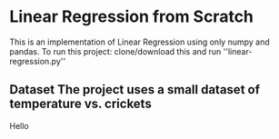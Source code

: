 # Linear Regression from Scratch

This is an implementation of Linear Regression using only numpy and pandas. To run this project: clone/download this and run ''linear-regression.py''

## Dataset The project uses a small dataset of temperature vs. crickets

Hello
